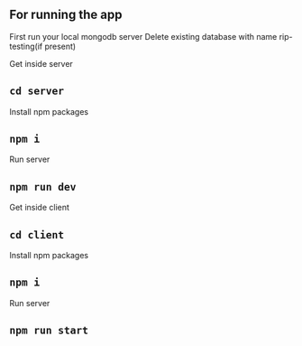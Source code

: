 ## For running the app

First run your local mongodb server
Delete existing database with name rip-testing(if present)

Get inside server

## `cd server`

Install npm packages

## `npm i`

Run server

## `npm run dev`

Get inside client

## `cd client`

Install npm packages

## `npm i`

Run server

## `npm run start`
